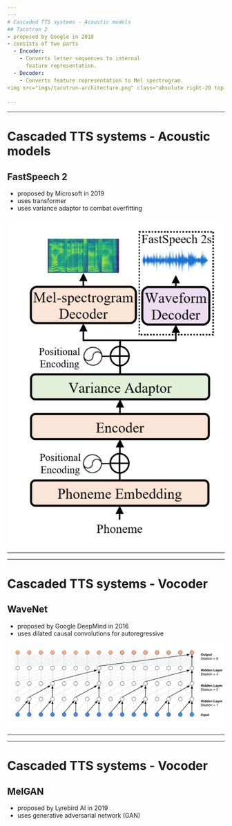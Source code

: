 ```yaml
---
---
# Cascaded TTS systems - Acoustic models
## Tacotron 2
- proposed by Google in 2018
- consists of two parts
  - Encoder: 
    - Converts letter sequences to internal  
      feature representation.
  - Decoder: 
    - Converts feature representation to Mel spectrogram.
<img src="imgs/tacotron-architecture.png" class="absolute right-20 top-30 w-80" />

---
```

---
# Cascaded TTS systems - Acoustic models
## FastSpeech 2
- proposed by Microsoft in 2019
- uses transformer
- uses variance adaptor to combat overfitting
<img src="imgs/Fastspeech2Overview.png" class="absolute right-20 top-30 w-70" />

<!-- Duration predictor, Pitch predictor, Energy predictor -->

---
---
# Cascaded TTS systems - Vocoder
## WaveNet
- proposed by Google DeepMind in 2016
- uses dilated causal convolutions for autoregressive
<img src="imgs/DilatedCasualConvolutions.png" class="w-80%" />

---
---
# Cascaded TTS systems - Vocoder
## MelGAN
- proposed by Lyrebird AI in 2019
- uses generative adversarial network (GAN)
<!-- <img src="imgs/DilatedCasualConvolutions.png" class="w-80%" /> -->
